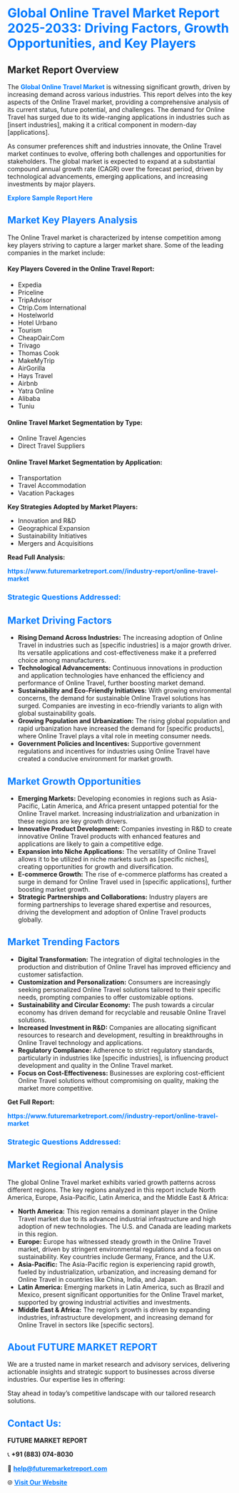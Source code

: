 <h1 style="color: #007BFF;">Global Online Travel Market Report 2025-2033: Driving Factors, Growth Opportunities, and Key Players</h1>

<section id="overview">
<h2>Market Report Overview</h2>
<p>The <a href="https://www.futuremarketreport.com//industry-report/online-travel-market" style="color: #007BFF; text-decoration: none;"><strong>Global Online Travel Market</strong></a> is witnessing significant growth, driven by increasing demand across various industries. This report delves into the key aspects of the Online Travel market, providing a comprehensive analysis of its current status, future potential, and challenges. The demand for Online Travel has surged due to its wide-ranging applications in industries such as [insert industries], making it a critical component in modern-day [applications].</p>
<p>As consumer preferences shift and industries innovate, the Online Travel market continues to evolve, offering both challenges and opportunities for stakeholders. The global market is expected to expand at a substantial compound annual growth rate (CAGR) over the forecast period, driven by technological advancements, emerging applications, and increasing investments by major players.</p>
</section>

<section id="overview">
<p><a href="https://www.futuremarketreport.com//request-sample/reportId=61475" style="color: #007BFF; text-decoration: none;"><strong>Explore Sample Report Here</strong></a></p>
</section>

<section id="key-players">
<h2 style="color: #007BFF;">Market Key Players Analysis</h2>
<p>The Online Travel market is characterized by intense competition among key players striving to capture a larger market share. Some of the leading companies in the market include:</p>
<h4>Key Players Covered in the Online Travel Report:</h4>
<ul><li>Expedia</li><li>Priceline</li><li>TripAdvisor</li><li>Ctrip.Com International</li><li>Hostelworld</li><li>Hotel Urbano</li><li>Tourism</li><li>CheapOair.Com</li><li>Trivago</li><li>Thomas Cook</li><li>MakeMyTrip</li><li>AirGorilla</li><li>Hays Travel</li><li>Airbnb</li><li>Yatra Online</li><li>Alibaba</li><li>Tuniu</li></ul>
<h4>Online Travel Market Segmentation by Type:</h4>
<ul><li>Online Travel Agencies</li><li>Direct Travel Suppliers</li></ul>

<h4>Online Travel Market Segmentation by Application:</h4>
<ul><li>Transportation</li><li>Travel Accommodation</li><li>Vacation Packages</li></ul>
<p><strong>Key Strategies Adopted by Market Players:</strong></p>
<ul>
<li>Innovation and R&D</li>
<li>Geographical Expansion</li>
<li>Sustainability Initiatives</li>
<li>Mergers and Acquisitions</li>
</ul>
</section>

<section>
<p><strong>Read Full Analysis: </strong></p><a href="https://www.futuremarketreport.com//industry-report/online-travel-market" style="color: #007BFF; text-decoration: none;"><strong>https://www.futuremarketreport.com//industry-report/online-travel-market</strong></a>
<h3 style="color: #007BFF;">Strategic Questions Addressed:</h3>
</section>

<section id="driving-factors">
<h2 style="color: #007BFF;">Market Driving Factors</h2>
<ul>
<li><strong>Rising Demand Across Industries:</strong> The increasing adoption of Online Travel in industries such as [specific industries] is a major growth driver. Its versatile applications and cost-effectiveness make it a preferred choice among manufacturers.</li>
<li><strong>Technological Advancements:</strong> Continuous innovations in production and application technologies have enhanced the efficiency and performance of Online Travel, further boosting market demand.</li>
<li><strong>Sustainability and Eco-Friendly Initiatives:</strong> With growing environmental concerns, the demand for sustainable Online Travel solutions has surged. Companies are investing in eco-friendly variants to align with global sustainability goals.</li>
<li><strong>Growing Population and Urbanization:</strong> The rising global population and rapid urbanization have increased the demand for [specific products], where Online Travel plays a vital role in meeting consumer needs.</li>
<li><strong>Government Policies and Incentives:</strong> Supportive government regulations and incentives for industries using Online Travel have created a conducive environment for market growth.</li>
</ul>
</section>

<section id="growth-opportunities">
<h2 style="color: #007BFF;">Market Growth Opportunities</h2>
<ul>
<li><strong>Emerging Markets:</strong> Developing economies in regions such as Asia-Pacific, Latin America, and Africa present untapped potential for the Online Travel market. Increasing industrialization and urbanization in these regions are key growth drivers.</li>
<li><strong>Innovative Product Development:</strong> Companies investing in R&D to create innovative Online Travel products with enhanced features and applications are likely to gain a competitive edge.</li>
<li><strong>Expansion into Niche Applications:</strong> The versatility of Online Travel allows it to be utilized in niche markets such as [specific niches], creating opportunities for growth and diversification.</li>
<li><strong>E-commerce Growth:</strong> The rise of e-commerce platforms has created a surge in demand for Online Travel used in [specific applications], further boosting market growth.</li>
<li><strong>Strategic Partnerships and Collaborations:</strong> Industry players are forming partnerships to leverage shared expertise and resources, driving the development and adoption of Online Travel products globally.</li>
</ul>
</section>

<section id="trending-factors">
<h2 style="color: #007BFF;">Market Trending Factors</h2>
<ul>
<li><strong>Digital Transformation:</strong> The integration of digital technologies in the production and distribution of Online Travel has improved efficiency and customer satisfaction.</li>
<li><strong>Customization and Personalization:</strong> Consumers are increasingly seeking personalized Online Travel solutions tailored to their specific needs, prompting companies to offer customizable options.</li>
<li><strong>Sustainability and Circular Economy:</strong> The push towards a circular economy has driven demand for recyclable and reusable Online Travel solutions.</li>
<li><strong>Increased Investment in R&D:</strong> Companies are allocating significant resources to research and development, resulting in breakthroughs in Online Travel technology and applications.</li>
<li><strong>Regulatory Compliance:</strong> Adherence to strict regulatory standards, particularly in industries like [specific industries], is influencing product development and quality in the Online Travel market.</li>
<li><strong>Focus on Cost-Effectiveness:</strong> Businesses are exploring cost-efficient Online Travel solutions without compromising on quality, making the market more competitive.</li>
</ul>
</section>

<section>
<p><strong>Get Full Report: </strong></p><a href="https://www.futuremarketreport.com//industry-report/online-travel-market" style="color: #007BFF; text-decoration: none;"><strong>https://www.futuremarketreport.com//industry-report/online-travel-market</strong></a>
<h3 style="color: #007BFF;">Strategic Questions Addressed:</h3>
</section>


<section id="regional-analysis">
<h2 style="color: #007BFF;">Market Regional Analysis</h2>
<p>The global Online Travel market exhibits varied growth patterns across different regions. The key regions analyzed in this report include North America, Europe, Asia-Pacific, Latin America, and the Middle East & Africa:</p>
<ul>
<li><strong>North America:</strong> This region remains a dominant player in the Online Travel market due to its advanced industrial infrastructure and high adoption of new technologies. The U.S. and Canada are leading markets in this region.</li>
<li><strong>Europe:</strong> Europe has witnessed steady growth in the Online Travel market, driven by stringent environmental regulations and a focus on sustainability. Key countries include Germany, France, and the U.K.</li>
<li><strong>Asia-Pacific:</strong> The Asia-Pacific region is experiencing rapid growth, fueled by industrialization, urbanization, and increasing demand for Online Travel in countries like China, India, and Japan.</li>
<li><strong>Latin America:</strong> Emerging markets in Latin America, such as Brazil and Mexico, present significant opportunities for the Online Travel market, supported by growing industrial activities and investments.</li>
<li><strong>Middle East & Africa:</strong> The region’s growth is driven by expanding industries, infrastructure development, and increasing demand for Online Travel in sectors like [specific sectors].</li>
</ul>
</section>

<footer>
<h2 style="color: #007BFF;">About FUTURE MARKET REPORT</h2>
<p>We are a trusted name in market research and advisory services, delivering actionable insights and strategic support to businesses across diverse industries. Our expertise lies in offering:</p>

<p>Stay ahead in today’s competitive landscape with our tailored research solutions.</p>

<h2 style="color: #007BFF;">Contact Us:</h2>
<p><strong>FUTURE MARKET REPORT</strong></p>
<p>📞 <strong>+91 (883) 074-8030</strong></p>
<p>📧 <strong><a href="mailto:help@futuremarketreport.com" style="color: #007BFF;">help@futuremarketreport.com</a></strong></p>
<p>🌐 <strong><a href="https://www.futuremarketreport.com/" style="color: #007BFF;">Visit Our Website</a></strong></p>
</footer>